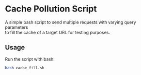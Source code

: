 # Cache Pollution Script

A simple bash script to send multiple requests with varying query parameters  
to fill the cache of a target URL for testing purposes.

## Usage

Run the script with bash:

```bash
bash cache_fill.sh
